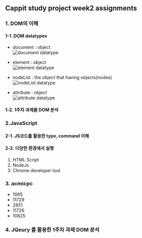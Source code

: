 ## Cappit study project week2 assignments


### 1. DOM의 이해     

#### 1-1. DOM datatypes    
   - document : object  
   ![document datatype](./2week/documentdatatype.png)
     
   - element : object  
   ![element datatype](./2week/elementdatatype.png)
   - nodeList :  the object that having objects(nodes)  
   ![nodeList datatype](./2week/nodelistdatatype.png)
   - attribute : object  
   ![attribute datatype](http://www.google.co.kr/images/srpr/logo11w.png)

#### 1-2. 1주차 과제물 DOM 분석  
### 2.JavaScript

#### 2-1. JS코드를 활용한 type, command 이해

#### 2-2. 다양한 환경에서 실행
  1. HTML Script
  2. NodeJs
  3. Chrome developer tool

### 3. acmicpc
  - 1065
  - 11729
  - 2851
  - 11726
  - 10825

### 4. JQeury 를 활용한 1주차 과제 DOM 분석

